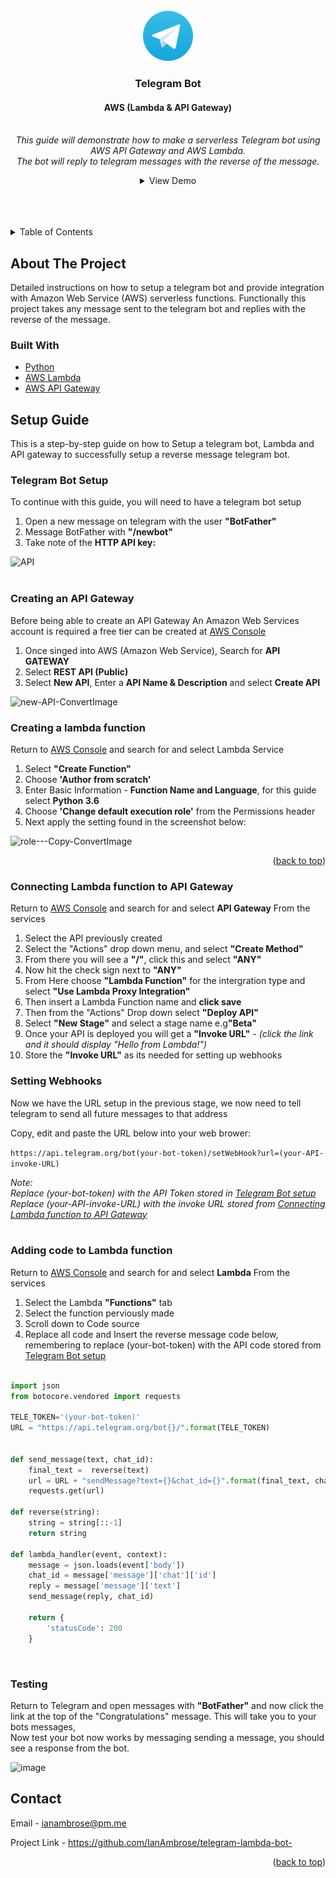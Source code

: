 <div id="top"></div>
<!--
*** Thanks for checking out the Best-README-Template. If you have a suggestion
*** that would make this better, please fork the repo and create a pull request
*** or simply open an issue with the tag "enhancement".
*** Don't forget to give the project a star!
*** Thanks again! Now go create something AMAZING! :D
-->


<!-- PROJECT LOGO -->
<br />
<div align="center">
  <a href="https://github.com/IanAmbrose/telegram-lambda-bot">
    <img src="images/logo.png" alt="Logo" width="80" height="80">
  </a>

  <h3 align="center">Telegram Bot</h3>
  <h4 align="center">AWS (Lambda & API Gateway)</h4>

  <p align="center">
    <br />
    <i>This guide will demonstrate how to make a serverless Telegram bot using AWS API Gateway and AWS Lambda. <br />
      The bot will reply to telegram messages with the reverse of the message.</i>
    <br />
    <details>
      <summary>View Demo</summary>
      <br  />
    <img src="https://user-images.githubusercontent.com/74079455/152621899-c6982991-f274-4881-8f17-ebb740b7ab96.gif" alt="funny GIF" width="50%">
    </details>
  </p>
  </p>
  
  <br />
  <br />
  <br />
</div>







<!-- TABLE OF CONTENTS -->
<details>
  <summary>Table of Contents</summary>
  <ol>
    <li>
      <a href="#about-the-project">About The Project</a>
      <ul>
        <li><a href="#built-with">Built With</a></li>
      </ul>
    </li>
    <li>
      <a href="#setup-guide">Getting Started</a>
      <ul>
        <li><a href="#telegram-bot-setup">Telegram Bot Setup</a></li>
        <li><a href="#creating-an-api-gateway">Creating an API Gateway</a></li>
        <li><a href="#connecting-lambda-function-to-api-gateway">Connecting Lambda function to API Gateway</a></li>
        <li><a href="#setting-webhooks">Setting Webhooks</a></li>
        <li><a href="#adding-code-to-lambda-function"><a href="#setting-webhooks">Adding Code to Lambda Function</a></li>
        <li><a href="#testing"><a href="#setting-webhooks">Testing</a></li>
      </ul>
    </li>
    <li><a href="#contact">Contact</a></li>
  </ol>
</details>



<!-- ABOUT THE PROJECT -->
## About The Project
Detailed instructions on how to setup a telegram bot and provide integration with Amazon Web Service (AWS) serverless functions.
Functionally this project takes any message sent to the telegram bot and replies with the reverse of the message.

### Built With
* [Python](https://www.python.org/)
* [AWS Lambda](https://console.aws.amazon.com/lambda/home?region=us-east-1#/discover)
* [AWS API Gateway](https://console.aws.amazon.com/apigateway/main/apis?region=us-east-1)



<!-- GETTING STARTED -->
## Setup Guide

This is a step-by-step guide on how to Setup a telegram bot, Lambda and API gateway to successfully setup a reverse message telegram bot.

### Telegram Bot Setup

To continue with this guide, you will need to have a telegram bot setup
1. Open a new message on telegram with the user <b>"BotFather"</b>
2. Message BotFather with <b>"/newbot"</b>
3. Take note of the <b>HTTP API key:</b>
   
![API](https://user-images.githubusercontent.com/74079455/152599353-def39406-fc00-4b52-8f37-8d4a80a17133.png)
<br></br>

### Creating an API Gateway 

Before being able to create an API Gateway An Amazon Web Services account is required a free tier can be created at  <a href="https://aws.amazon.com/">AWS Console</a> 

1. Once singed into AWS (Amazon Web Service), Search for <b> API GATEWAY</b>
2. Select <b>REST API (Public)</b>
3. Select <b>New API</b>, Enter a <b>API Name & Description</b> and select <b>Create API</b>
  
![new-API-ConvertImage](https://user-images.githubusercontent.com/74079455/152593667-eadb0a16-7ef1-4509-9ecd-94206dd74fc9.png)
  

### Creating a lambda function

Return to <a href="https://aws.amazon.com/">AWS Console</a> and search for and select Lambda Service

1. Select <b>"Create Function"</b>
2. Choose <b>'Author from scratch'</b>
3. Enter Basic Information - <b>Function Name and Language</b>, for this guide select <b>Python 3.6</b>
4. Choose <b>'Change default execution role'</b> from the Permissions header 
5. Next apply the setting found in the screenshot below:

![role---Copy-ConvertImage](https://user-images.githubusercontent.com/74079455/152596274-40f01010-8c36-4ff6-b672-face9f5aa216.png)
  
<p align="right">(<a href="#top">back to top</a>)</p>

### Connecting Lambda function to API Gateway

Return to <a href="https://aws.amazon.com/">AWS Console</a> and search for and select <b>API Gateway</b> From the services

1. Select the API previously created
2. Select the "Actions" drop down menu, and select <b>"Create Method"</b>
3. From there you will see a <b>"/"</b>, click this and select <b>"ANY"</b>
4. Now hit the check sign next to <b>"ANY"</b>
5. From Here choose <b>"Lambda Function"</b> for the intergration type and select <b>"Use Lambda Proxy Integration"</b>
6. Then insert a Lambda Function name and <b>click save</b>
7. Then from the "Actions" Drop down select <b>"Deploy API"</b>
8. Select <b>"New Stage"</b> and select a stage name e.g<b>"Beta"</b>
9. Once your API is deployed you will get a <b>"Invoke URL"</b> - <i>(click the link and it should display "Hello from Lambda!")</i>
  10. Store the <b>"Invoke URL"</b> as its needed for setting up webhooks
  
  

  
### Setting Webhooks
  
  Now we have the URL setup in the previous stage, we now need to tell telegram to send all future messages to that address<br  />
  
 Copy, edit and paste the URL below into your web brower:<br  />
  
  `https://api.telegram.org/bot(your-bot-token)/setWebHook?url=(your-API-invoke-URL)`
  
  <i>Note:</i><br  />
  <i> Replace (your-bot-token) with the API Token stored in  <a href="#telegram-bot-setup">Telegram Bot setup</a><br  /></i>
  <i> Replace (your-API-invoke-URL) with the invoke URL stored from  <a href="#connecting-lambda-function-to-api-gateway">Connecting Lambda function to API Gateway</a></i>
<br  />
<br  />
     
  
### Adding code to Lambda function

Return to <a href="https://aws.amazon.com/">AWS Console</a> and search for and select <b>Lambda</b> From the services

1. Select the Lambda <b>"Functions"</b> tab
2. Select the function perviously made
3. Scroll down to Code source
4. Replace all code and Insert the reverse message code below, remembering to replace (your-bot-token) with the API code stored from <a href="#telegram-bot-setup">Telegram Bot setup</a><br  />
```Python
    
import json
from botocore.vendored import requests

TELE_TOKEN='(your-bot-token)'
URL = "https://api.telegram.org/bot{}/".format(TELE_TOKEN)


def send_message(text, chat_id):
    final_text =  reverse(text)
    url = URL + "sendMessage?text={}&chat_id={}".format(final_text, chat_id)
    requests.get(url)
    
def reverse(string):
    string = string[::-1]
    return string
    
def lambda_handler(event, context):
    message = json.loads(event['body'])
    chat_id = message['message']['chat']['id']
    reply = message['message']['text']
    send_message(reply, chat_id)
    
    return {
        'statusCode': 200
    }
``` 
<br  />
    
   ### Testing
    
   
  Return to Telegram and open messages with <b>"BotFather"</b> and now click the link at the top of the "Congratulations" message.
  This will take you to your bots messages,<br  />
  Now test your bot now works by messaging sending a message, you should see a response from the bot.<br  />
  
![image](https://user-images.githubusercontent.com/74079455/152615748-699e712b-007b-41a5-b8ec-e0980c297ce8.png)

  
  
  
<!-- CONTACT -->
## Contact

Email - ianambrose@pm.me

Project Link - https://github.com/IanAmbrose/telegram-lambda-bot-

<p align="right">(<a href="#top">back to top</a>)</p>





<!-- MARKDOWN LINKS & IMAGES -->
<!-- https://www.markdownguide.org/basic-syntax/#reference-style-links -->
[contributors-shield]: https://img.shields.io/github/contributors/github_username/repo_name.svg?style=for-the-badge
[contributors-url]: https://github.com/github_username/repo_name/graphs/contributors
[forks-shield]: https://img.shields.io/github/forks/github_username/repo_name.svg?style=for-the-badge
[forks-url]: https://github.com/github_username/repo_name/network/members
[stars-shield]: https://img.shields.io/github/stars/github_username/repo_name.svg?style=for-the-badge
[stars-url]: https://github.com/github_username/repo_name/stargazers
[issues-shield]: https://img.shields.io/github/issues/github_username/repo_name.svg?style=for-the-badge
[issues-url]: https://github.com/github_username/repo_name/issues
[license-shield]: https://img.shields.io/github/license/github_username/repo_name.svg?style=for-the-badge
[license-url]: https://github.com/github_username/repo_name/blob/master/LICENSE.txt
[linkedin-shield]: https://img.shields.io/badge/-LinkedIn-black.svg?style=for-the-badge&logo=linkedin&colorB=555
[linkedin-url]: https://linkedin.com/in/linkedin_username
[product-screenshot]: images/screenshot.png
